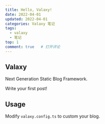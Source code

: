 ```yaml
---
title: Hello, Valaxy!
date: 2022-04-01
updated: 2022-04-01
categories: Valaxy 笔记
tags:
  - valaxy
  - 笔记
top: 1
comment: true	# 打开评论
---
```


## Valaxy

Next Generation Static Blog Framework.

Write your first post!

## Usage

Modify `valaxy.config.ts` to custom your blog.
